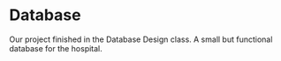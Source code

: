 # Database
Our project finished in the Database Design class. A small but functional database for the hospital.
